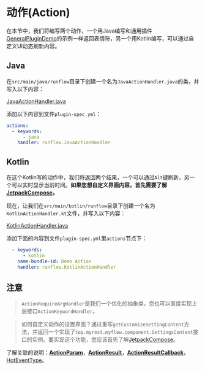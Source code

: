 # 动作(Action)

在本节中，我们将编写两个动作，一个用Java编写和通用插件[GeneralPluginDemo](general-plugin-guide/action.md#动作action)的示例一样返回表情符，另一个用Kotlin编写，可以通过自定义UI动态刷新内容。

## Java

在`src/main/java/runflow`目录下创建一个名为`JavaActionHandler.java`的类，并写入以下内容：

[JavaActionHandler.java](../../jar-plugin-guide/java-demo-plugin/src/main/java/runflow/JavaActionHandler.java ':include :type=code')

添加以下内容到文件`plugin-spec.yml`：

```yaml
actions:
  - keywords:
      - java
    handler: runflow.JavaActionHandler
```

## Kotlin

在这个Kotlin写的动作中，我们将返回两个结果，一个可以通过`Alt`键刷新，另一个可以实时显示当前时间。**如果您想自定义界面内容，首先需要了解[JetpackCompose](https://developer.android.com/jetpack/compose/documentation)。**

现在，让我们在`src/main/kotlin/runflow`目录下创建一个名为`KotlinActionHandler.kt`文件，并写入以下内容：

[KotlinActionHandler.java](../../jar-plugin-guide/java-demo-plugin/src/main/kotlin/runflow/KotlinActionHandler.kt ':include :type=code')

添加下面的内容到文件`plugin-spec.yml`里`actions`节点下：

```yaml
  - keywords:
      - kotlin
    name-bundle-id: Demo Action
    handler: runflow.KotlinActionHandler
```

## 注意

> `ActionRequireArgHandler`是我们一个优化的抽象类，您也可以直接实现上层接口`ActionKeywordHandler`。

> 如何自定义动作的设置界面？通过重写`getCustomizeSettingContent`方法，并返回一个实现了`top.myrest.myflow.component.SettingsContent`接口的实例。要实现这个功能，您应该首先了解[JetpackCompose](https://developer.android.com/jetpack/compose/documentation)。

了解关联的说明：[**ActionParam**](appendix/action_param.md#actionparam)，[**ActionResult**](appendix/action_result.md#字段解释)，[**ActionResultCallback**](appendix/action_result_callback.md#字段解释)，[HotEventType](appendix/hot_event_type.md#hoteventtype)。
